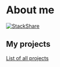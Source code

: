 # About me

[![StackShare](http://img.shields.io/badge/tech-stack-0690fa.svg?style=flat)](https://stackshare.io/kernela/my-stack)

## My projects

[List of all projects](./pages/my_projects.md)
